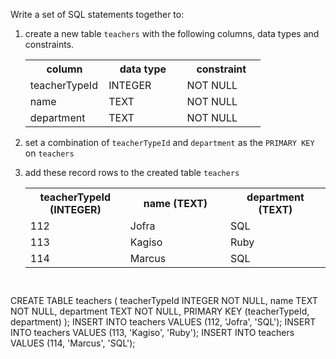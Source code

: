 Write a set of SQL statements together to:

1. create a new table `teachers` with the following columns, data types and constraints.

    <table>
        <tr>
            <th width='33%'>column</th>
            <th width='33%'>data type</th>
            <th width='33%'>constraint</th>
        </tr>
        <tr>
            <td width='33%'>teacherTypeId</td>
            <td width='33%'>INTEGER</td>
            <td width='33%'>NOT NULL</td>
        </tr>
        <tr>
            <td width='33%'>name</td>
            <td width='33%'>TEXT</td>
            <td width='33%'>NOT NULL</td>
        </tr>
        <tr>
            <td width='33%'>department</td>
            <td width='33%'>TEXT</td>
            <td width='33%'>NOT NULL</td>
        </tr>
    </table>

2. set a combination of `teacherTypeId` and `department` as the `PRIMARY KEY` on `teachers`

3. add these record rows to the created table `teachers`

    <table>
        <tr>
            <th width='33%'>teacherTypeId (INTEGER)</th>
            <th width='33%'>name (TEXT)</th>
            <th width='33%'>department (TEXT)</th>
        </tr>
        <tr>
            <td width='33%'>112</td>
            <td width='33%'>Jofra</td>
            <td width='33%'>SQL</td>
        </tr>
        <tr>
            <td width='33%'>113</td>
            <td width='33%'>Kagiso</td>
            <td width='33%'>Ruby</td>
        </tr>
        <tr>
            <td width='33%'>114</td>
            <td width='33%'>Marcus</td>
            <td width='33%'>SQL</td>
        </tr>
    </table>



<codeblock language="sql" dbName="students3-v1.db" focusTableAfterRun="teachers" type="exercise" testMode="fixedInput">
<code>

</code>

<solution>
CREATE TABLE teachers (
                        teacherTypeId INTEGER NOT NULL,
                        name TEXT NOT NULL,
                        department TEXT NOT NULL,
                        PRIMARY KEY (teacherTypeId, department)
                      );
INSERT INTO teachers VALUES (112, 'Jofra', 'SQL');
INSERT INTO teachers VALUES (113, 'Kagiso', 'Ruby');
INSERT INTO teachers VALUES (114, 'Marcus', 'SQL');
</solution>
</codeblock>